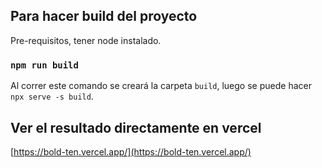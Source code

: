 ## Para hacer build del proyecto

Pre-requisitos, tener node instalado.
### `npm run build`

Al correr este comando se creará la carpeta `build`, luego se puede hacer `npx serve -s build`.

## Ver el resultado directamente en vercel

[https://bold-ten.vercel.app/](https://bold-ten.vercel.app/)

